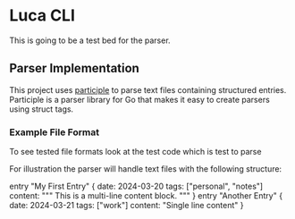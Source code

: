 # Luca CLI

This is going to be a test bed for the parser.

## Parser Implementation

This project uses [participle](https://github.com/alecthomas/participle) to parse text files containing structured entries. Participle is a parser library for Go that makes it easy to create parsers using struct tags.

### Example File Format

To see tested file formats look at the test code which is test to parse

For illustration the parser will handle text files with the following structure:

entry "My First Entry" {
date: 2024-03-20
tags: ["personal", "notes"]
content: """
This is a multi-line
content block.
"""
}
entry "Another Entry" {
date: 2024-03-21
tags: ["work"]
content: "Single line content"
}